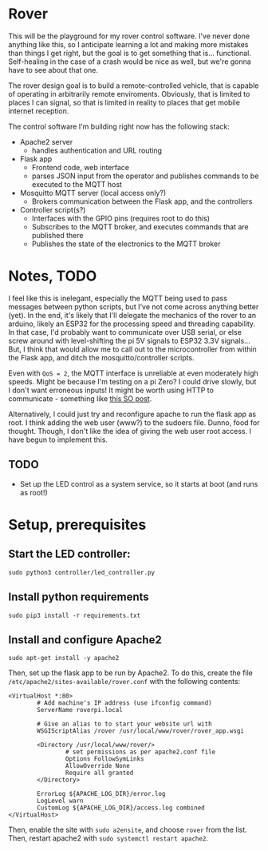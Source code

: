 # Rover

This will be the playground for my rover control software. I've never done anything like this, so I anticipate learning a lot and making more mistakes than things I get right, but the goal is to get something that is... functional. Self-healing in the case of a crash would be nice as well, but we're gonna have to see about that one.

The rover design goal is to build a remote-controlled vehicle, that is capable of operating in arbitrarily remote enviroments. Obviously, that is limited to places I can signal, so that is limited in reality to places that get mobile internet reception. 

The control software I'm building right now has the following stack:
- Apache2 server
  - handles authentication and URL routing
- Flask app
  - Frontend code, web interface
  - parses JSON input from the operator and publishes commands to be executed to the MQTT host
- Mosquitto MQTT server (local access only?)
  - Brokers communication between the Flask app, and the controllers
- Controller script(s?)
  - Interfaces with the GPIO pins (requires root to do this)
  - Subscribes to the MQTT broker, and executes commands that are published there
  - Publishes the state of the electronics to the MQTT broker



# Notes, TODO

I feel like this is inelegant, especially the MQTT being used to pass messages between python scripts, but I've not come across anything better (yet). In the end, it's likely that I'll delegate the mechanics of the rover to an arduino, likely an ESP32 for the processing speed and threading capability. In that case, I'd probably want to communicate over USB serial, or else screw around with level-shifting the pi 5V signals to ESP32 3.3V signals... But, I think that would allow me to call out to the microcontroller from within the Flask app, and ditch the mosquitto/controller scripts. 

Even with `QoS = 2`, the MQTT interface is unreliable at even moderately high speeds. Might be because I'm testing on a pi Zero? I could drive slowly, but I don't want erroneous inputs! It might be worth using HTTP to communicate - something like [this SO post](https://stackoverflow.com/a/16218248).

Alternatively, I could just try and reconfigure apache to run the flask app as root. I think adding the web user (www?) to the sudoers file. Dunno, food for thought. Though, I don't like the idea of giving the web user root access. I have begun to implement this.

## TODO
- Set up the LED control as a system service, so it starts at boot (and runs as root!)


# Setup, prerequisites


## Start the LED controller:
```
sudo python3 controller/led_controller.py
```


## Install python requirements
```
sudo pip3 install -r requirements.txt
```


## Install and configure Apache2
```
sudo apt-get install -y apache2
```
Then, set up the flask app to be run by Apache2. To do this, create the file `/etc/apache2/sites-available/rover.conf` with the following contents:
```
<VirtualHost *:80>
        # Add machine's IP address (use ifconfig command)
        ServerName roverpi.local

        # Give an alias to to start your website url with
        WSGIScriptAlias /rover /usr/local/www/rover/rover_app.wsgi

        <Directory /usr/local/www/rover/>
                # set permissions as per apache2.conf file
                Options FollowSymLinks
                AllowOverride None
                Require all granted
        </Directory>

        ErrorLog ${APACHE_LOG_DIR}/error.log
        LogLevel warn
        CustomLog ${APACHE_LOG_DIR}/access.log combined
</VirtualHost>
```
Then, enable the site with `sudo a2ensite`, and choose `rover` from the list. Then, restart apache2 with `sudo systemctl restart apache2`.

